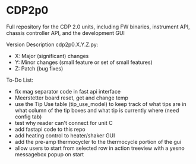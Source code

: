 # CDP2p0
Full repository for the CDP 2.0 units, including FW binaries, instrument API, chassis controller API, and the development GUI

Version Description cdp2p0.X.Y.Z.py:
 - X: Major (significant) changes
 - Y: Minor changes (small feature or set of small features)
 - Z: Patch (bug fixes)

To-Do List:
- fix mag separator code in fast api interface
- Meerstetter board reset, get and change temp
- use the Tip Use table (tip_use_model) to keep track of what tips are in what column of the tip boxes and what tip is currently where (need config tab)
- test why reader can't connect for unit C
- add fastapi code to this repo
- add heating control to heater/shaker GUI
- add the pre-amp thermocycler to the thermocycle portion of the gui
- allow users to start from selected row in action treeview with a yesno messagebox popup on start
